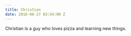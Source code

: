 ```yaml
---
title: Christian
date: 2016-06-27 03:54:00 Z
---
```


Christian is a guy who loves pizza and learning new things.
